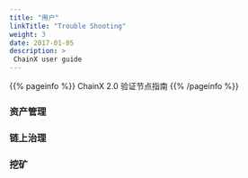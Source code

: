 ```yaml
---
title: "用户"
linkTitle: "Trouble Shooting"
weight: 3
date: 2017-01-05
description: >
 ChainX user guide
---
```


{{% pageinfo %}}
ChainX 2.0 验证节点指南
{{% /pageinfo %}}


### 资产管理


### 链上治理


### 挖矿

